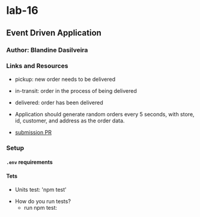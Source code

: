 # lab-16



##  Event Driven Application

### Author: Blandine Dasilveira

### Links and Resources


- pickup:  new order needs to be delivered

- in-transit: order  in the process of being delivered

- delivered: order has been delivered

- Application should generate random orders every 5 seconds, with store, id, customer, and address as the order data.

- [submission PR](https://github.com/blandine-401javascript/lab-16/pull/1)


### Setup

#### `.env` requirements


#### Tets

* Units test: 'npm test'


- How do you run tests?
  - run npm test: 


  